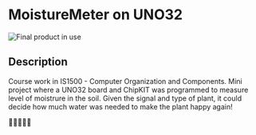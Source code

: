 # MoistureMeter on UNO32

![Final product in use](https://i.imgur.com/XTrIACr.jpg?1)

## Description

Course work in IS1500 - Computer Organization and Components. Mini project where a UNO32 board and ChipKIT was programmed to measure level of moistrure in the soil. Given the signal and type of plant, it could decide how much water was needed to make the plant happy again!

:herb::leaves::droplet::four_leaf_clover::cactus:
